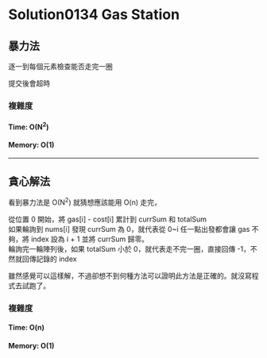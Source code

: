 # Solution0134 Gas Station

## 暴力法

逐一到每個元素檢查能否走完一圈

提交後會超時

### 複雜度

#### Time: O(N<sup>2</sup>)

#### Memory: O(1)

---

## 貪心解法

看到暴力法是 O(N<sup>2</sup>) 就猜想應該能用 O(n) 走完，

從位置 0 開始，將 gas[i] - cost[i] 累計到 currSum 和 totalSum  
如果輪詢到 nums[i] 發現 currSum 為 0，就代表從 0~i 任一點出發都會讓 gas 不夠，將 index 設為 i + 1 並將 currSum 歸零。  
輪詢完一輪陣列後，如果 totalSum 小於 0，就代表走不完一圈，直接回傳 -1，不然就回傳記錄的 index

雖然感覺可以這樣解，不過卻想不到何種方法可以證明此方法是正確的。就沒寫程式去試跑了。

### 複雜度

#### Time: O(n)

#### Memory: O(1)